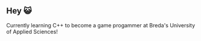 ## Hey 😺

Currently learning C++ to become a game progammer at Breda's University of Applied Sciences!
